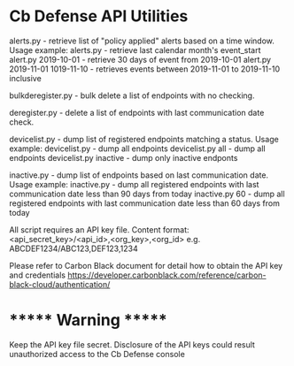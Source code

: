 # Cb Defense API Utilities

alerts.py - retrieve list of "policy applied" alerts based on a time window. 
  Usage example:
  alerts.py - retrieve last calendar month's event_start
  alert.py 2019-10-01 - retrieve 30 days of event from 2019-10-01
  alert.py 2019-11-01 1019-11-10 - retrieves events between 2019-11-01 to 2019-11-10 inclusive

bulkderegister.py - bulk delete a list of endpoints with no checking.

deregister.py - delete a list of endpoints with last communication date check.

devicelist.py - dump list of registered endpoints matching a status. 
  Usage example:
  devicelist.py - dump all endpoints
  devicelist.py all -  dump all endpoints
  devicelist.py inactive - dump only inactive endponts

inactive.py - dump list of endpoints based on last communication date. 
  Usage example:
  inactive.py - dump all registered endpoints with last communication date less than 90 days from today
  inactive.py 60 - dump all registered endpoints with last communication date less than 60 days from today

All script requires an API key file.
Content format: <api_secret_key>/<api_id>,<org_key>,<org_id>
e.g. ABCDEF1234/ABC123,DEF123,1234

Please refer to Carbon Black document for detail how to obtain the API key and credentials
https://developer.carbonblack.com/reference/carbon-black-cloud/authentication/

# ***** Warning *****
Keep the API key file secret. Disclosure of the API keys could result unauthorized access to the Cb Defense console
